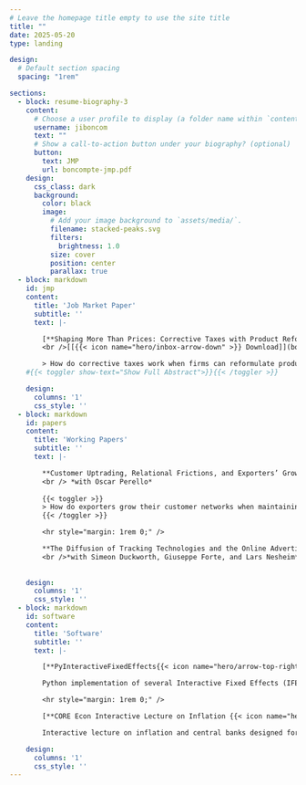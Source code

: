 ```yaml
---
# Leave the homepage title empty to use the site title
title: ""
date: 2025-05-20
type: landing

design:
  # Default section spacing
  spacing: "1rem"

sections:
  - block: resume-biography-3
    content:
      # Choose a user profile to display (a folder name within `content/authors/`)
      username: jiboncom
      text: ""
      # Show a call-to-action button under your biography? (optional)
      button:
        text: JMP
        url: boncompte-jmp.pdf
    design:
      css_class: dark
      background:
        color: black
        image:
          # Add your image background to `assets/media/`.
          filename: stacked-peaks.svg
          filters:
            brightness: 1.0
          size: cover
          position: center
          parallax: true
  - block: markdown
    id: jmp
    content:
      title: 'Job Market Paper'
      subtitle: ''
      text: |-

        [**Shaping More Than Prices: Corrective Taxes with Product Reformulation** ](boncompte-jmp.pdf)
        <br />[[{{< icon name="hero/inbox-arrow-down" >}} Download]](boncompte-jmp.pdf) 

        > How do corrective taxes work when firms can reformulate products to avoid them? I develop an equilibrium model of product reformulation to study product responses to the 2018 UK Soft Drinks Industry Levy, a multi-tiered tax targeting excessive sugar content. The model isolates the role of reformulation by using interactive fixed effects to account for multiple endogenous unobserved product characteristics, allowing counterfactuals that revert products to their pre-reformulation attributes. I find the levy reduced sugar sales by 22% and led firms to reformulate more than one-third of products, cutting average sugar content by 40% while lowering product quality, differentiation and tax liabilities. Reformulation benefits nearly all consumers, with gains concentrated among lower-income households and modest losses at the top. Larger firms reformulate a greater share of their products and protect profits more effectively than smaller ones. Overall, reformulation reduced sugar intake relative to a no-tax baseline but also constrained the tax’s ability to further curb consumption. My results show product responses are first-order for welfare and harm reduction, and that multi-tier taxes leverage them more effectively than the non-tiered taxes commonly applied to sugar-sweetened beverages. 
    #{{< toggler show-text="Show Full Abstract">}}{{< /toggler >}} 

    design:
      columns: '1'
      css_style: ''
  - block: markdown
    id: papers
    content:
      title: 'Working Papers'
      subtitle: ''
      text: |-

        **Customer Uptrading, Relational Frictions, and Exporters’ Growth**
        <br /> *with Oscar Perello*
        
        {{< toggler >}}
        > How do exporters grow their customer networks when maintaining relationships is costly? We study the role of customer churning in exporters’ growth. Using detailed firm-to-firm data from Chilean customs, we show that fast-growing exporters systematically drop buyers that purchase smaller volumes and replace them with large customers, a process we term *Customer Uptrading*. A formal decomposition reveals that uptrading, rather than selling more to existing customers or expanding the number of buyers, is the main driver of exporters’ growth. Exploiting variation in direct flight availability, we find that exporters maintain longer relationships when better connected to their buyers, linking uptrading to the upkeep costs of managing multiple trade relationships. We rationalize these findings with a dynamic model of network formation in which firms engage in costly customer search and actively decide which relationships to keep or sever, taking into account the upkeep costs of their network. The model predicts that more productive firms both search more intensively and replace more customers than less productive ones, highlighting the central role of search in exporters’ growth and also its limits.
        {{< /toggler >}}

        <hr style="margin: 1rem 0;" />

        **The Diffusion of Tracking Technologies and the Online Advertising Market**
        <br />*with Simeon Duckworth, Giuseppe Forte, and Lars Nesheim*
        
        
    design:
      columns: '1'
      css_style: ''
  - block: markdown
    id: software
    content:
      title: 'Software'
      subtitle: ''
      text: |-

        [**PyInteractiveFixedEffects{{< icon name="hero/arrow-top-right-on-square" >}}**](https://github.com/jiboncom/pyInteractiveFixedEffects)

        Python implementation of several Interactive Fixed Effects (IFE) estimators for panel data. Includes methods for both balanced panels (Bai, 2009) and unbalanced panels (Bai et al., 2015; Cui et al., 2022), with a focus on computational efficiency.

        <hr style="margin: 1rem 0;" />

        [**CORE Econ Interactive Lecture on Inflation {{< icon name="hero/arrow-top-right-on-square" >}}**](https://coreecon.github.io/voici/render/inflation.html?)

        Interactive lecture on inflation and central banks designed for [CORE Econ{{< icon name="hero/arrow-top-right-on-square" >}}](https://www.core-econ.org/), featuring dynamic visualizations and real-time Q&A powered by Voici; a free, open-source, serverless tool for delivering interactive R and Python simulations to large scale classrooms. Successfully tested with over 80 students simultaneously. 

    design:
      columns: '1'
      css_style: ''
---
```

